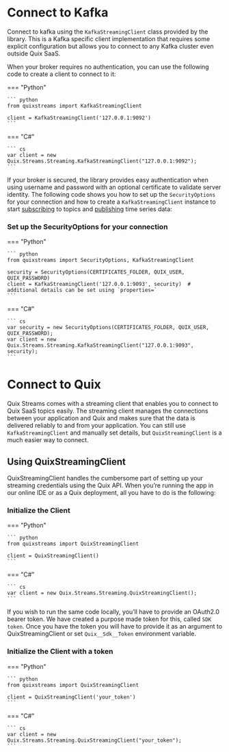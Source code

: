 # Connect to Kafka

Connect to kafka using the `KafkaStreamingClient` class provided by the library. This is a Kafka specific client implementation that requires some explicit configuration but allows you to connect to any Kafka cluster even outside Quix SaaS.

When your broker requires no authentication, you can use the following code to create a client to connect to it:

=== "Python"
	
	``` python
    from quixstreams import KafkaStreamingClient

	client = KafkaStreamingClient('127.0.0.1:9092')
	```

=== "C\#"
	
	``` cs
	var client = new Quix.Streams.Streaming.KafkaStreamingClient("127.0.0.1:9092");
	```

If your broker is secured, the library provides easy authentication when using username and password with an optional certificate to validate server identity. The following code shows you how to set up the `SecurityOptions` for your connection and how to create a `KafkaStreamingClient` instance to start [subscribing](subscribe.md) to topics and [publishing](publish.md) time series data:
    
### Set up the SecurityOptions for your connection
    
=== "Python"
	
	``` python
    from quixstreams import SecurityOptions, KafkaStreamingClient

	security = SecurityOptions(CERTIFICATES_FOLDER, QUIX_USER, QUIX_PASSWORD)
	client = KafkaStreamingClient('127.0.0.1:9093', security)  # additional details can be set using `properties=`
	```

=== "C\#"
	
	``` cs
	var security = new SecurityOptions(CERTIFICATES_FOLDER, QUIX_USER, QUIX_PASSWORD);
	var client = new Quix.Streams.Streaming.KafkaStreamingClient("127.0.0.1:9093", security);
	```

# Connect to Quix

Quix Streams comes with a streaming client that enables you to connect to Quix SaaS topics easily. The streaming client manages the connections between your application and Quix and makes sure that the data is delivered reliably to and from your application. You can still use `KafkaStreamingClient` and manually set details, but `QuixStreamingClient` is a much easier way to connect.

## Using QuixStreamingClient

QuixStreamingClient handles the cumbersome part of setting up your streaming credentials using the Quix API. When you’re running the app in our online IDE or as a Quix deployment, all you have to do is the following:


### Initialize the Client

=== "Python"
    
    ``` python
    from quixstreams import QuixStreamingClient

    client = QuixStreamingClient()
    ```

=== "C\#"
    
    ``` cs
    var client = new Quix.Streams.Streaming.QuixStreamingClient();
    ```

If you wish to run the same code locally, you’ll have to provide an OAuth2.0 bearer token. We have created a purpose made token for this, called `SDK token`. Once you have the token you will have to provide it as an argument to QuixStreamingClient or set `Quix__Sdk__Token` environment variable.

### Initialize the Client with a token

=== "Python"
    
    ``` python
    from quixstreams import QuixStreamingClient
    
    client = QuixStreamingClient('your_token')
    ```

=== "C\#"
    
    ``` cs
    var client = new Quix.Streams.Streaming.QuixStreamingClient("your_token");
    ```